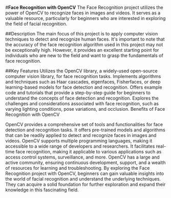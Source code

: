 #**Face Recognition with OpenCV**
The Face Recognition project utilizes the power of OpenCV to recognize faces in images and videos. It serves as a valuable resource, particularly for beginners who are interested in exploring the field of facial recognition.

##Description
The main focus of this project is to apply computer vision techniques to detect and recognize human faces. It's important to note that the accuracy of the face recognition algorithm used in this project may not be exceptionally high. However, it provides an excellent starting point for individuals who are new to the field and want to grasp the fundamentals of face recognition.

##Key Features
Utilizes the OpenCV library, a widely-used open-source computer vision library, for face recognition tasks.
Implements algorithms and techniques such as Haar cascades, eigenfaces, Fisherfaces, or deep learning-based models for face detection and recognition.
Offers example code and tutorials that provide a step-by-step guide for beginners to understand the concepts of face detection and recognition.
Explores the challenges and considerations associated with face recognition, such as varying lighting conditions, pose variations, and occlusion.
Benefits of Face Recognition with OpenCV

OpenCV provides a comprehensive set of tools and functionalities for face detection and recognition tasks.
It offers pre-trained models and algorithms that can be readily applied to detect and recognize faces in images and videos.
OpenCV supports multiple programming languages, making it accessible to a wide range of developers and researchers.
It facilitates real-time face recognition, making it applicable to various applications such as access control systems, surveillance, and more.
OpenCV has a large and active community, ensuring continuous development, support, and a wealth of resources for learning and troubleshooting.
By exploring the Face Recognition project with OpenCV, beginners can gain valuable insights into the world of facial recognition and understand the underlying techniques. They can acquire a solid foundation for further exploration and expand their knowledge in this fascinating field.


